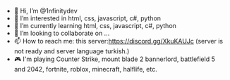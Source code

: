 - 👋 Hi, I’m @1nfinitydev
- 👀 I’m interested in html, css, javascript, c#, python
- 🌱 I’m currently learning html, css, javascript, c#, python
- 💞️ I’m looking to collaborate on ...
- 📫 How to reach me: this server:https://discord.gg/XkuKAUJc (server is not ready and server language turkish.)
- 🎮 I'm playing Counter Strike, mount blade 2 bannerlord, battlefield 5 and 2042, fortnite, roblox, minecraft, halflife, etc.

<!---
1nfinitydev/1nfinitydev is a ✨ special ✨ repository because its `README.md` (this file) appears on your GitHub profile.
You can click the Preview link to take a look at your changes.
--->
